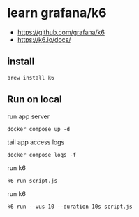 # learn grafana/k6

- https://github.com/grafana/k6
- https://k6.io/docs/

## install

```
brew install k6
```

## Run on local

run app server

```
docker compose up -d
```


tail app access logs

```
docker compose logs -f
```


run k6

```
k6 run script.js
```

run k6

```
k6 run --vus 10 --duration 10s script.js
```

